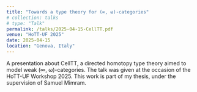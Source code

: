 ```yaml
---
title: "Towards a type theory for (∞, ω)-categories"
# collection: talks
# type: "Talk"
permalink: /talks/2025-04-15-CellTT.pdf
venue: "HoTT-UF 2025"
date: 2025-04-15
location: "Genova, Italy"
---
```


A presentation about CellTT, a directed homotopy type theory aimed to model weak (∞, ω)-categories.
The talk was given at the occasion of the HoTT-UF Workshop 2025.
This work is part of my thesis, under the supervision of Samuel Mimram.